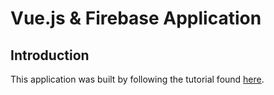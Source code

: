 # Vue.js & Firebase Application

## Introduction

This application was built by following the tutorial found [here](https://www.youtube.com/watch?v=we4zuQIXmnw&utm_source=ActiveCampaign&utm_medium=email&utm_content=Advanced+Beginner+Challenge%3A+JavaScript+Day+30&utm_campaign=JS+Day+30).